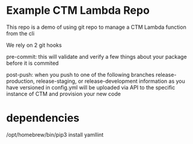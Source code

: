 # Example CTM Lambda Repo

This repo is a demo of using git repo to manage a CTM Lambda function from the cli


We rely on 2 git hooks

pre-commit: 
  this will validate and verify a few things about your package before it is commited

post-push:
  when you push to one of the following branches release-production, release-staging, or release-development
  information as you have versioned in config.yml will be uploaded via API to the specific instance of CTM and
  provision your new code

# dependencies

/opt/homebrew/bin/pip3 install yamllint

